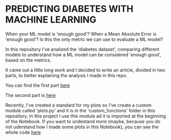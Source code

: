 # PREDICTING DIABETES WITH MACHINE LEARNING

When your ML model is 'enough good'? 
When a Mean Absolute Error is 'enough good'? Is this the only metric we can use to evaluate a ML model?

In this repository I've analized the 'diabetes dataset', comparing different models to understand how a ML model can be considered
'enough good', based on the metrics.

It came out a little long work and I decided to write an article, divided in two parts, to better explaining the analysis I made in this repo.

You can find the first part [here](https://towardsdatascience.com/predicting-diabetes-with-machine-learning-part-i-f151cb764aee)

The second part is [here](https://towardsdatascience.com/predicting-diabetes-with-machine-learning-part-ii-a6f703e8cf04)

Recently, I've created a standard for my plots so I've create a custom module called 'plots.py' and it is in the 'custom_functions' folder in this repository.
In this project I use this module ad it is imported at the beginning of the Notebook.
If you want to undestand more (maybe, because you do not uderstand how I made some plots in this Notebook), you can see the whole code [here](https://github.com/federico-trotta/plots_custom_functions/tree/main)
